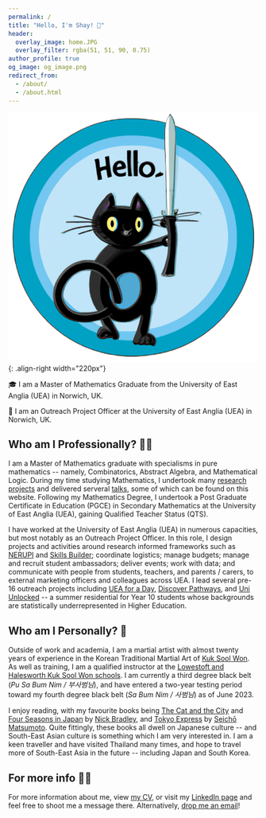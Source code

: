 ```yaml
---
permalink: /
title: "Hello, I'm Shay! 👋"
header:
  overlay_image: home.JPG
  overlay_filter: rgba(51, 51, 90, 0.75)
author_profile: true
og_image: og_image.png
redirect_from: 
  - /about/
  - /about.html
---
```


![Sword Cat](/images/sword-cat.png){: .align-right width="220px"}

🎓 I am a Master of Mathematics Graduate from the University of East Anglia (UEA) in Norwich, UK.

💼 I am an Outreach Project Officer at the University of East Anglia (UEA) in Norwich, UK.

Who am I Professionally? 👨‍🎓
------

I am a Master of Mathematics graduate with specialisms in pure mathematics -- namely, Combinatorics, Abstract Algebra, and Mathematical Logic. During my time studying Mathematics, I undertook many [research projects](https://shayjordan.co.uk/projects/) and delivered serveral [talks](https://shayjordan.co.uk/talks/), some of which can be found on this website. Following my Mathematics Degree, I undertook a Post Graduate Certificate in Education (PGCE) in Secondary Mathematics at the University of East Anglia (UEA), gaining Qualified Teacher Status (QTS).

I have worked at the University of East Anglia (UEA) in numerous capacities, but most notably as an Outreach Project Officer. In this role, I design projects and activities around research informed frameworks such as [NERUPI](https://www.nerupi.co.uk/about/nerupi-framework-overview) and [Skills Builder](https://www.skillsbuilder.org/universal-framework); coordinate logistics; manage budgets; manage and recruit student ambassadors; deliver events; work with data; and communicate with people from students, teachers, and parents / carers, to external marketing officers and colleagues across UEA. I lead several pre-16 outreach projects including [UEA for a Day](https://outreach.uea.ac.uk/projects/uea-for-a-day/), [Discover Pathways](https://outreach.uea.ac.uk/projects/pathways/), and [Uni Unlocked](https://outreach.uea.ac.uk/projects/uni-unlocked/) -- a summer residential for Year 10 students whose backgrounds are statistically underrepresented in Higher Education.

Who am I Personally? 🥋
------

Outside of work and academia, I am a martial artist with almost twenty years of experience in the Korean Traditional Martial Art of [Kuk Sool Won](https://kuksoolwon.com). As well as training, I am a qualified instructor at the [Lowestoft and Halesworth Kuk Sool Won schools](https://kuksoolwonlowestoft.co.uk/). I am currently a third degree black belt (*Pu Sa Bum Nim / 부사범님*), and have entered a two-year testing period toward my fourth degree black belt (*Sa Bum Nim / 사범님*) as of June 2023.

I enjoy reading, with my favourite books being [The Cat and the City](https://atlantic-books.co.uk/book/the-cat-and-the-city/) and [Four Seasons in Japan](https://www.penguin.co.uk/books/455266/four-seasons-in-japan-by-bradley-nick/) by [Nick Bradley](https://www.nickbradleywriter.com/), and [Tokyo Express](https://www.penguin.co.uk/books/316578/tokyo-express-by-matsumoto-seicho/9780241439081) by [Seichō Matsumoto](https://en.wikipedia.org/wiki/Seich%C5%8D_Matsumoto). Quite fittingly, these books all dwell on Japanese culture -- and South-East Asian culture is something which I am very interested in. I am a keen traveller and have visited Thailand many times, and hope to travel more of South-East Asia in the future -- including Japan and South Korea.

For more info 💁‍♂️
------

For more information about me, view [my CV](https://shayjordan.co.uk/files/shay-jordan-cv.pdf), or visit my [LinkedIn page](https://www.linkedin.com/in/shayjordan/) and feel free to shoot me a message there. Alternatively, [drop me an email](mailto:shay@shayjordan.co.uk)!
